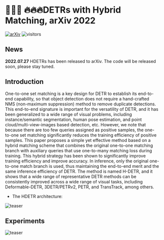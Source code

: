 
<!--

**Here are some ideas to get you started:**

🙋‍♀️ A short introduction - what is your organization all about?
🌈 Contribution guidelines - how can the community get involved?
👩‍💻 Useful resources - where can the community find your docs? Is there anything else the community should know?
🍿 Fun facts - what does your team eat for breakfast?
🧙 Remember, you can do mighty things with the power of [Markdown](https://docs.github.com/github/writing-on-github/getting-started-with-writing-and-formatting-on-github/basic-writing-and-formatting-syntax)
-->


# 🚀🚀🚀 🔥🔥🔥DETRs with Hybrid Matching, arXiv 2022

[![arXiv](https://img.shields.io/badge/arXiv-Paper-<COLOR>.svg)](https://arxiv.org/abs/2207.13080)
![visitors](https://visitor-badge.glitch.me/badge?page_id=HDETR&left_color=blue&right_color=green)

## News

**2022.07.27** HDETRs has been released to arXiv. The code will be released soon, please stay tuned. 


## Introduction
One-to-one set matching is a key design for DETR to establish its end-to-end capability, so that object detection does not require a hand-crafted NMS (non-maximum suppression) method to remove duplicate detections. This end-to-end signature is important for the versatility of DETR, and it has been generalized to a wide range of visual problems, including instance/semantic segmentation, human pose estimation, and point cloud/multi-view-images based detection, etc. However, we note that because there are too few queries assigned as positive samples, the one-to-one set matching significantly reduces the training efficiency of positive samples. This paper proposes a simple yet effective method based on a hybrid matching scheme that combines the original one-to-one matching branch with auxiliary queries that use one-to-many matching loss during training. This hybrid strategy has been shown to significantly improve training efficiency and improve accuracy. In inference, only the original one-to-one match branch is used, thus maintaining the end-to-end merit and the same inference efficiency of DETR. The method is named H-DETR, and it shows that a wide range of representative DETR methods can be consistently improved across a wide range of visual tasks, including Deformable-DETR, 3DETR/PETRv2, PETR, and TransTrack, among others.

- The HDETR architecture:

![teaser](.github/profile/HDETR_framework.png)

## Experiments

![teaser](.github/profile/HDETR_main_results.png)




